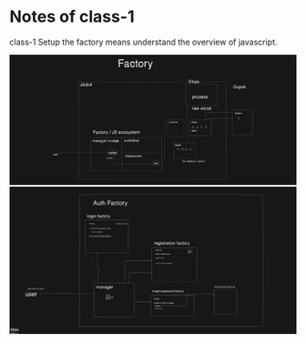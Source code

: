 # Notes of class-1
class-1 Setup the factory means understand the overview of javascript.

<img src="./Screenshot 2025-02-10 094030.png">

<img src="./Screenshot 2025-02-10 094052.png">
